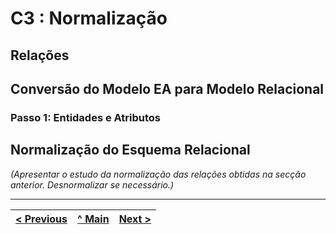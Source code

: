# C3 : Normalização

## Relações

## Conversão do Modelo EA para Modelo Relacional

### Passo 1: Entidades e Atributos




## Normalização do Esquema Relacional
_(Apresentar o estudo da normalização das relações obtidas na secção anterior. Desnormalizar se necessário.)_

---
[< Previous](rebd02.md) | [^ Main](https://github.com/tcm-sibd-g07/SIBD07/) | [Next >](rebd04.md)
:--- | :---: | ---: 
